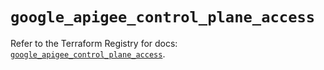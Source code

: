 # `google_apigee_control_plane_access`

Refer to the Terraform Registry for docs: [`google_apigee_control_plane_access`](https://registry.terraform.io/providers/hashicorp/google/6.32.0/docs/resources/apigee_control_plane_access).
